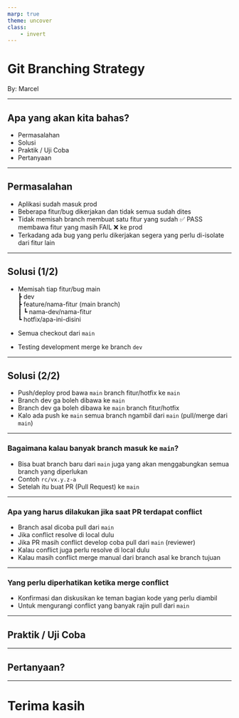 ```yaml
---
marp: true
theme: uncover
class: 
    - invert
---
```


# Git Branching Strategy
By: Marcel

---

## Apa yang akan kita bahas?
* Permasalahan
* Solusi
* Praktik / Uji Coba
* Pertanyaan

---

## Permasalahan
* Aplikasi sudah masuk prod
* Beberapa fitur/bug dikerjakan dan tidak semua sudah dites
* Tidak memisah branch membuat satu fitur yang sudah ✅ PASS membawa fitur yang masih FAIL ❌ ke prod
* Terkadang ada bug yang perlu dikerjakan segera yang perlu di-isolate dari fitur lain

---

## Solusi (1/2)
- Memisah tiap fitur/bug
main\
 ┣ dev \
 ┣ feature/nama-fitur (main branch)\
 ┃ ┗ nama-dev/nama-fitur\
 ┗ hotfix/apa-ini-disini

- Semua checkout dari `main`
- Testing development merge ke branch `dev`

---

## Solusi (2/2)
- Push/deploy prod bawa `main` branch fitur/hotfix ke `main`
- Branch dev ga boleh dibawa ke `main`
- Branch dev ga boleh dibawa ke `main` branch fitur/hotfix
- Kalo ada push ke `main` semua branch ngambil dari `main` (pull/merge dari `main`)

---

### Bagaimana kalau banyak branch masuk ke `main`?
* Bisa buat branch baru dari `main` juga yang akan menggabungkan semua branch yang diperlukan
* Contoh `rc/vx.y.z-a`
* Setelah itu buat PR (Pull Request) ke `main`

---

### Apa yang harus dilakukan jika saat PR terdapat conflict
* Branch asal dicoba pull dari `main`
* Jika conflict resolve di local dulu
* Jika PR masih conflict develop coba pull dari `main` (reviewer)
* Kalau conflict juga perlu resolve di local dulu
* Kalau masih conflict merge manual dari branch asal ke branch tujuan

---

### Yang perlu diperhatikan ketika merge conflict
* Konfirmasi dan diskusikan ke teman bagian kode yang perlu diambil
* Untuk mengurangi conflict yang banyak rajin pull dari `main`

---

## <!--fit--> Praktik / Uji Coba

---

## <!--fit--> Pertanyaan?

---

# <!--fit--> Terima kasih